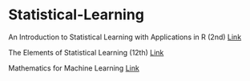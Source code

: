 # Statistical-Learning

An Introduction to Statistical Learning with Applications in R (2nd)
[Link](https://hastie.su.domains/ISLR2/ISLRv2_website.pdf)
 
The Elements of Statistical Learning (12th)
[Link](https://hastie.su.domains/ElemStatLearn/printings/ESLII_print12_toc.pdf)

Mathematics for Machine Learning
[Link](https://mml-book.github.io/book/mml-book.pdf)